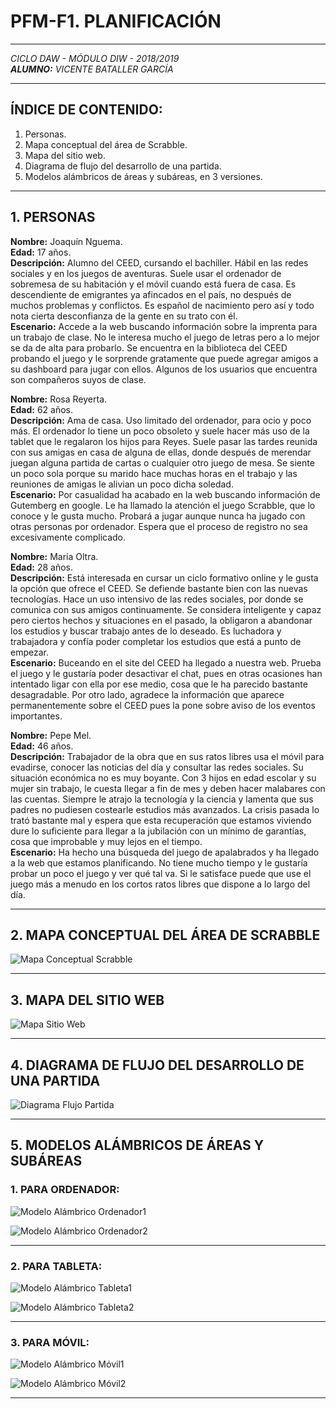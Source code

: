 # PFM-F1. PLANIFICACIÓN
***

*CICLO DAW - MÓDULO DIW - 2018/2019*  
***ALUMNO:** VICENTE BATALLER GARCÍA*  
***

## ÍNDICE DE CONTENIDO:

1. Personas.
2. Mapa conceptual del área de Scrabble.
3. Mapa del sitio web.
4. Diagrama de flujo del desarrollo de una partida.
5. Modelos alámbricos de áreas y subáreas, en 3 versiones.
***



## 1. PERSONAS

**Nombre:** Joaquín Nguema.  
**Edad:** 17 años.  
**Descripción:** Alumno del CEED, cursando el bachiller. Hábil en las redes sociales y en los juegos de aventuras. Suele usar el ordenador de sobremesa de su habitación y el móvil cuando está fuera de casa. Es descendiente de emigrantes ya afincados en el país, no después de muchos problemas y conflictos. Es español de nacimiento pero así y todo nota cierta desconfianza de la gente en su trato con él.  
**Escenario:** Accede a la web buscando información sobre la imprenta para un trabajo de clase. No le interesa mucho el juego de letras pero a lo mejor se da de alta para probarlo. Se encuentra en la biblioteca del CEED probando el juego y le sorprende gratamente que puede agregar amigos a su dashboard para jugar con ellos. Algunos de los usuarios que encuentra son compañeros suyos de clase.  


**Nombre:** Rosa Reyerta.  
**Edad:** 62 años.  
**Descripción:** Ama de casa. Uso limitado del ordenador, para ocio y poco más. El ordenador lo tiene un poco obsoleto y suele hacer más uso de la tablet que le regalaron los hijos para Reyes. Suele pasar las tardes reunida con sus amigas en casa de alguna de ellas, donde después de merendar juegan alguna partida de cartas o cualquier otro juego de mesa. Se siente un poco sola porque su marido hace muchas horas en el trabajo y las reuniones de amigas le alivian un poco dicha soledad.  
**Escenario:** Por casualidad ha acabado en la web buscando información de Gutemberg en google. Le ha llamado la atención el juego Scrabble, que lo conoce y le gusta mucho. Probará a jugar aunque nunca ha jugado con otras personas por ordenador. Espera que el proceso de registro no sea excesivamente complicado.  


**Nombre:** María Oltra.  
**Edad:** 28 años.  
**Descripción:** Está interesada en cursar un ciclo formativo online y le gusta la opción que ofrece el CEED. Se defiende bastante bien con las nuevas tecnologías. Hace un uso intensivo de las redes sociales, por donde se comunica con sus amigos continuamente. Se considera inteligente y capaz pero ciertos hechos y situaciones en el pasado, la obligaron a abandonar los estudios y buscar trabajo antes de lo deseado. Es luchadora y trabajadora y confía poder completar los estudios que está a punto de empezar.  
**Escenario:** Buceando en el site del CEED ha llegado a nuestra web. Prueba el juego y le gustaría poder desactivar el chat, pues en otras ocasiones han intentado ligar con ella por ese medio, cosa que le ha parecido bastante desagradable. Por otro lado, agradece la información que aparece permanentemente sobre el CEED pues la pone sobre aviso de los eventos importantes.  


**Nombre:** Pepe Mel.  
**Edad:** 46 años.  
**Descripción:** Trabajador de la obra que en sus ratos libres usa el móvil para evadirse, conocer las noticias del día y consultar las redes sociales. Su situación económica no es muy boyante. Con 3 hijos en edad escolar y su mujer sin trabajo, le cuesta llegar a fin de mes y deben hacer malabares con las cuentas. Siempre le atrajo la tecnología y la ciencia y lamenta que sus padres no pudiesen costearle estudios más avanzados. La crisis pasada lo trató bastante mal y espera que esta recuperación que estamos viviendo dure lo suficiente para llegar a la jubilación con un mínimo de garantías, cosa que improbable y muy lejos en el tiempo.  
**Escenario:** Ha hecho una búsqueda del juego de apalabrados y ha llegado a la web que estamos planificando. No tiene mucho tiempo y le gustaría probar un poco el juego y ver qué tal va. Si le satisface puede que use el juego más a menudo en los cortos ratos libres que dispone a lo largo del día.  

***



## 2. MAPA CONCEPTUAL DEL ÁREA DE SCRABBLE

![Mapa Conceptual Scrabble](./mysite/mapaConceptual.png "Mapa Conceptual Scrabble")

***



## 3. MAPA DEL SITIO WEB

![Mapa Sitio Web](./mysite/mapaWeb.png "Mapa Sitio Web")

***



## 4. DIAGRAMA DE FLUJO DEL DESARROLLO DE UNA PARTIDA
  
![Diagrama Flujo Partida](./mysite/diagramaFlujo.png "Daigrama Flujo Partida")

***



## 5. MODELOS ALÁMBRICOS DE ÁREAS Y SUBÁREAS

### 1. PARA ORDENADOR:

![Modelo Alámbrico Ordenador1](./mysite/modAlamb1.png "Modelo Alámbrico Ordenador1")

![Modelo Alámbrico Ordenador2](./mysite/modAlamb2.png "Modelo Alámbrico Ordenador2")

***
  

### 2. PARA TABLETA:

![Modelo Alámbrico Tableta1](./mysite/modAlamb3.png "Modelo Alámbrico Tableta1")

![Modelo Alámbrico Tableta2](./mysite/modAlamb4.png "Modelo Alámbrico Tableta2")

***
  

### 3. PARA MÓVIL:

![Modelo Alámbrico Móvil1](./mysite/modAlamb5.png "Modelo Alámbrico Móvil1")

![Modelo Alámbrico Móvil2](./mysite/modAlamb6.png "Modelo Alámbrico Móvil2")

***
